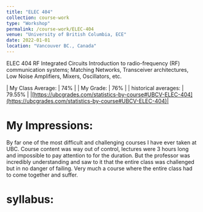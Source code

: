 ```yaml
---
title: "ELEC 404"
collection: course-work
type: "Workshop"
permalink: /course-work/ELEC-404
venue: "University of British Columbia, ECE"
date: 2022-01-01
location: "Vancouver BC., Canada"
---
```


ELEC 404
RF Integrated Circuits
Introduction to radio-frequency (RF) communication systems; Matching Networks, Transceiver architectures, Low Noise Amplifiers, Mixers, Oscillators, etc. 


| My Class Average: | 74% |
| My Grade: | 76% |
| historical averages: | 79.55% | 
|[https://ubcgrades.com/statistics-by-course#UBCV-ELEC-404](https://ubcgrades.com/statistics-by-course#UBCV-ELEC-404)|

# My Impressions:
By far one of the most difficult and challenging courses I have ever taken at UBC. Course content was way out of control, lectures were 3 hours long and impossible to pay attention to for the duration. But the professor was incredibly understanding and saw to it that the entire class was challenged but in no danger of failing. Very much a course where the entire class had to come together and suffer.


# syllabus:
<object data="{{ site.url }}{{ site.baseurl }}/syllabus/ELEC_404_info.pdf" width="1000" height="1000" type="application/pdf">
</object>


